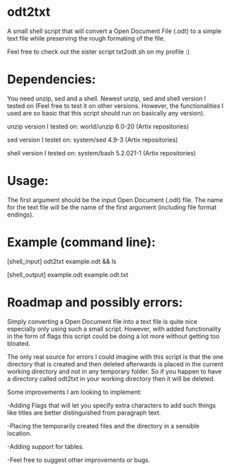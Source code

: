 # odt2txt
A small shell script that will convert a Open Document File (.odt) to a simple text file while preserving the rough formating of the file.

Feel free to check out the sister script txt2odt.sh on my profile :)

# Dependencies:
You need unzip, sed and a shell. Newest unzip, sed and shell version I tested on (Feel free to test it on other versions. However, the functionalities I used are so basic that this script should run on basically any version).

unzip version I tested on: world/unzip 6.0-20 (Artix repositories)

sed version I testet on: system/sed 4.9-3 (Artix repositories)

shell version I tested on: system/bash 5.2.021-1 (Artix repositories)

# Usage:
The first argument should be the input Open Document (.odt) file. The name for the text file will be the name of the first argument (including file format endings).

# Example (command line):

[shell_input] odt2txt example.odt && ls

[shell_output] example.odt example.odt.txt

# Roadmap and possibly errors:
Simply converting a Open Document file into a text file is quite nice especially only using such a small script. However, with added functionality in the form of flags this script could be doing a lot more without getting too bloated.

The only real source for errors I could imagine with this script is that the one directory that is created and then deleted afterwards is placed in the current working directory and not in any temporary folder. So if you happen to have a directory called odt2txt in your working directory then it will be deleted.

Some improvements I am looking to implement:

-Adding Flags that will let you specify extra characters to add such things like titles are better distinguished from paragraph text.

-Placing the temporarily created files and the directory in a sensible location.

-Adding support for tables.

-Feel free to suggest other improvements or bugs.
